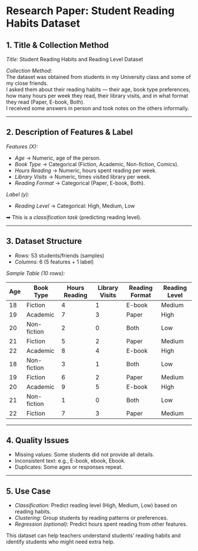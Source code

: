 # Research Paper: Student Reading Habits Dataset

## 1. Title & Collection Method

*Title:* Student Reading Habits and Reading Level Dataset  

*Collection Method:*  
The dataset was obtained from students in my University class and some of my close friends.  
I asked them about their reading habits — their age, book type preferences, how many hours per week they read, their library visits, and in what format they read (Paper, E-book, Both).  
I received some answers in person and took notes on the others informally.

---

## 2. Description of Features & Label

*Features (X):*  
- *Age* → Numeric, age of the person.  
- *Book Type* → Categorical (Fiction, Academic, Non-fiction, Comics).  
- *Hours Reading* → Numeric, hours spent reading per week.  
- *Library Visits* → Numeric, times visited library per week.  
- *Reading Format* → Categorical (Paper, E-book, Both).  

*Label (y):*  
- *Reading Level* → Categorical: High, Medium, Low  

➡ This is a *classification task* (predicting reading level).

---

## 3. Dataset Structure

- *Rows:* 53 students/friends (samples)  
- *Columns:* 6 (5 features + 1 label)  

*Sample Table (10 rows):*

| Age | Book Type   | Hours Reading | Library Visits | Reading Format | Reading Level |
|-----|-------------|---------------|----------------|----------------|---------------|
| 18  | Fiction     | 4             | 1              | E-book         | Medium        |
| 19  | Academic    | 7             | 3              | Paper          | High          |
| 20  | Non-fiction | 2             | 0              | Both           | Low           |
| 21  | Fiction     | 5             | 2              | Paper          | Medium        |
| 22  | Academic    | 8             | 4              | E-book         | High          |
| 18  | Non-fiction | 3             | 1              | Both           | Low           |
| 19  | Fiction     | 6             | 2              | Paper          | Medium        |
| 20  | Academic    | 9             | 5              | E-book         | High          |
| 21  | Non-fiction | 1             | 0              | Both           | Low           |
| 22  | Fiction     | 7             | 3              | Paper          | Medium        |

---

## 4. Quality Issues

- Missing values: Some students did not provide all details.  
- Inconsistent text: e.g., E-book, ebook, Ebook.  
- Duplicates: Some ages or responses repeat.  

---

## 5. Use Case

- *Classification:* Predict reading level (High, Medium, Low) based on reading habits.  
- *Clustering:* Group students by reading patterns or preferences.  
- *Regression (optional):* Predict hours spent reading from other features.  

This dataset can help teachers understand students’ reading habits and identify 
students who might need extra help.